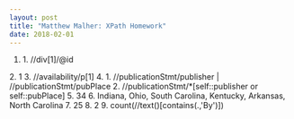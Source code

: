 ```yaml
---
layout: post
title: "Matthew Malher: XPath Homework"
date: 2018-02-01
---
```

<ol>
	<li>1. //div[1]/@id</li>  
</ol>
2. 1  
3. //availability/p[1]  
4.   
	1. //publicationStmt/publisher | //publicationStmt/pubPlace  
	2. //publicationStmt/*[self::publisher or self::pubPlace]  
5. 34  
6. Indiana, Ohio, South Carolina, Kentucky, Arkansas, North Carolina  
7. 25  
8. 2  
9. count(//text()[contains(.,'By')])  	
